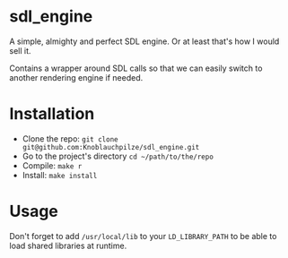 # sdl_engine

A simple, almighty and perfect SDL engine. Or at least that's how I would sell it.

Contains a wrapper around SDL calls so that we can easily switch to another rendering engine if needed.

# Installation

- Clone the repo: `git clone git@github.com:Knoblauchpilze/sdl_engine.git`
- Go to the project's directory `cd ~/path/to/the/repo`
- Compile: `make r`
- Install: `make install`

# Usage

Don't forget to add `/usr/local/lib` to your `LD_LIBRARY_PATH` to be able to load shared libraries at runtime.
